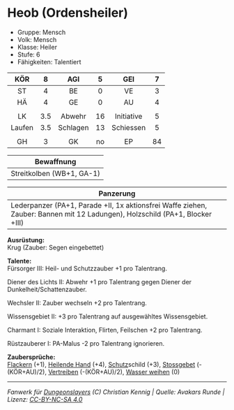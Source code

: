 # Heob (Ordensheiler)  
- Gruppe: Mensch  
- Volk: Mensch  
- Klasse: Heiler  
- Stufe: 6  
- Fähigkeiten: Talentiert  


| KÖR | 8 | AGI | 5 | GEI | 7 |
| :-: | :-: | :-: | :-: | :-: | :-: |
| ST | 4 | BE | 0 | VE | 3 |
| HÄ | 4 | GE | 0 | AU | 4 |
|  |
| LK | 3.5 | Abwehr | 16 | Initiative | 5 |
| Laufen | 3.5 | Schlagen | 13 | Schiessen | 5 |
|  |
| GH | 3 | GK | no | EP | 84 |

| Bewaffnung |
| --- |
| Streitkolben (WB+1, GA-1) |


| Panzerung |
| --- |
| Lederpanzer (PA+1, Parade +II, 1x aktionsfrei Waffe ziehen, Zauber: Bannen mit 12 Ladungen), Holzschild (PA+1, Blocker +III) |


**Ausrüstung:**  
Krug (Zauber: Segen eingebettet)

**Talente:**  
Fürsorger III: Heil- und Schutzzauber +1 pro Talentrang.

Diener des Lichts II: Abwehr +1 pro Talentrang gegen Diener der Dunkelheit/Schattenzauber.

Wechsler II: Zauber wechseln +2 pro Talentrang.

Wissensgebiet II: +3 pro Talentrang auf ausgewähltes Wissensgebiet.

Charmant I: Soziale Interaktion, Flirten, Feilschen +2 pro Talentrang.

Rüstzauberer I: PA-Malus -2 pro Talentrang ignorieren.


**Zaubersprüche:**  
[Flackern](/grw/zauber/flackern.md) (+1), [Heilende Hand](/grw/zauber/heilende-hand.md) (+4), [Schutz](/fanwerk/zauber/schutz.md)schild (+3), [Stossgebet](/grw/zauber/stossgebet.md) (-(KÖR+AU)/2), [Vertreiben](/grw/zauber/vertreiben.md) (-(KÖR+AU)/2), [Wasser weihen](/grw/zauber/wasser-weihen.md) (0)




___
*Fanwerk für [Dungeonslayers](https://www.dungeonslayers.net/) (C) Christian Kennig | Quelle: Avakars Runde | Lizenz: [CC-BY-NC-SA 4.0](https://creativecommons.org/licenses/by-nc-sa/4.0/deed.de)*